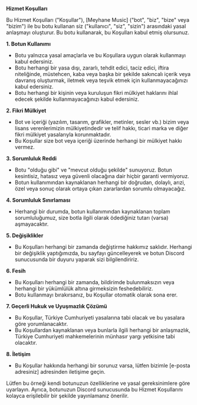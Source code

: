 **Hizmet Koşulları**

Bu Hizmet Koşulları ("Koşullar"), [Meyhane Music] ("bot", "biz", "bize" veya "bizim") ile bu botu kullanan siz ("kullanıcı", "siz", "sizin") arasındaki yasal anlaşmayı oluşturur. Bu botu kullanarak, bu Koşulları kabul etmiş olursunuz.

**1. Botun Kullanımı**

* Botu yalnızca yasal amaçlarla ve bu Koşullara uygun olarak kullanmayı kabul edersiniz.
* Botu herhangi bir yasa dışı, zararlı, tehdit edici, taciz edici, iftira niteliğinde, müstehcen, kaba veya başka bir şekilde sakıncalı içerik veya davranış oluşturmak, iletmek veya teşvik etmek için kullanmayacağınızı kabul edersiniz.
* Botu herhangi bir kişinin veya kuruluşun fikri mülkiyet haklarını ihlal edecek şekilde kullanmayacağınızı kabul edersiniz.

**2. Fikri Mülkiyet**

* Bot ve içeriği (yazılım, tasarım, grafikler, metinler, sesler vb.) bizim veya lisans verenlerimizin mülkiyetindedir ve telif hakkı, ticari marka ve diğer fikri mülkiyet yasalarıyla korunmaktadır.
* Bu Koşullar size bot veya içeriği üzerinde herhangi bir mülkiyet hakkı vermez.

**3. Sorumluluk Reddi**

* Botu "olduğu gibi" ve "mevcut olduğu şekilde" sunuyoruz. Botun kesintisiz, hatasız veya güvenli olacağına dair hiçbir garanti vermiyoruz.
* Botun kullanımından kaynaklanan herhangi bir doğrudan, dolaylı, arızi, özel veya sonuç olarak ortaya çıkan zararlardan sorumlu olmayacağız.

**4. Sorumluluk Sınırlaması**

* Herhangi bir durumda, botun kullanımından kaynaklanan toplam sorumluluğumuz, size botla ilgili olarak ödediğiniz tutarı (varsa) aşmayacaktır.

**5. Değişiklikler**

* Bu Koşulları herhangi bir zamanda değiştirme hakkımız saklıdır. Herhangi bir değişiklik yaptığımızda, bu sayfayı güncelleyerek ve botun Discord sunucusunda bir duyuru yaparak sizi bilgilendiririz.

**6. Fesih**

* Bu Koşulları herhangi bir zamanda, bildirimde bulunmaksızın veya herhangi bir yükümlülük altına girmeksizin feshedebiliriz.
* Botu kullanmayı bırakırsanız, bu Koşullar otomatik olarak sona erer.

**7. Geçerli Hukuk ve Uyuşmazlık Çözümü**

* Bu Koşullar, Türkiye Cumhuriyeti yasalarına tabi olacak ve bu yasalara göre yorumlanacaktır.
* Bu Koşullardan kaynaklanan veya bunlarla ilgili herhangi bir anlaşmazlık, Türkiye Cumhuriyeti mahkemelerinin münhasır yargı yetkisine tabi olacaktır.

**8. İletişim**

* Bu Koşullar hakkında herhangi bir sorunuz varsa, lütfen bizimle [e-posta adresiniz] adresinden iletişime geçin.

Lütfen bu örneği kendi botunuzun özelliklerine ve yasal gereksinimlere göre uyarlayın. Ayrıca, botunuzun Discord sunucusunda bu Hizmet Koşullarını kolayca erişilebilir bir şekilde yayınlamanız önerilir.
